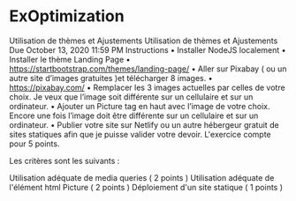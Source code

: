 # ExOptimization
Utilisation de thèmes et Ajustements
Utilisation de thèmes et Ajustements
Due October 13, 2020 11:59 PM
Instructions
•	Installer NodeJS localement
•	Installer le thème Landing Page
•	https://startbootstrap.com/themes/landing-page/
•	Aller sur Pixabay ( ou un autre site d’images gratuites )et télécharger 8 images.
•	https://pixabay.com/
•	Remplacer les 3 images actuelles par celles de votre choix. Je veux que l’image soit différente sur un cellulaire et sur un ordinateur.
•	Ajouter un Picture tag en haut avec l’image de votre choix. Encore une fois l’image doit être différente sur un cellulaire et sur un ordinateur.
•	Publier votre site sur Netlify ou un autre hébergeur gratuit de sites statiques afin que je puisse valider votre devoir.
L'exercice compte pour 5 points.


Les critères sont les suivants :


Utilisation adéquate de media queries ( 2 points )
Utilisation adéquate de l'élément html Picture ( 2 points )
Déploiement d'un site statique ( 1 points )

